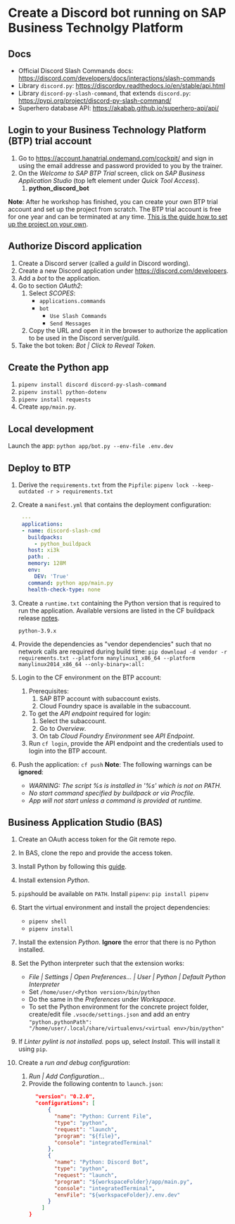 # Create a Discord bot running on SAP Business Technolgy Platform

## Docs

  - Official Discord Slash Commands docs: 
    https://discord.com/developers/docs/interactions/slash-commands
  - Library `discord.py`: https://discordpy.readthedocs.io/en/stable/api.html
  - Library `discord-py-slash-command`, that extends `discord.py`: 
    https://pypi.org/project/discord-py-slash-command/
  - Superhero database API: https://akabab.github.io/superhero-api/api/

## Login to your Business Technology Platform (BTP) trial account

  1. Go to https://account.hanatrial.ondemand.com/cockpit/ and sign in using the email 
     addresse and password provided to you by the trainer.
  1. On the _Welcome to SAP BTP Trial_ screen, click on _SAP Business Application 
     Studio_ (top left element under _Quick Tool Access_).
     1. __python_discord_bot__

  __Note__: After he workshop has finished, you can create your own BTP trial account and
  set up the project from scratch. The BTP trial account is free for one year and can be 
  terminated at any time. [This is the guide how to set up the project on your own](Project_Setup.md).

## Authorize Discord application

  1. Create a Discord server (called a _guild_ in Discord wording).
  1. Create a new Discord application under https://discord.com/developers.
  1. Add a _bot_ to the application.
  1. Go to section _OAuth2_: 
     1. Select _SCOPES_:
        - `applications.commands`
        - `bot`
          - `Use Slash Commands`
          - `Send Messages`
     1. Copy the URL and open it in the browser to authorize the application to be used 
        in the Discord server/guild.
  1. Take the bot token: _Bot | Click to Reveal Token_.


## Create the Python app

  1. `pipenv install discord discord-py-slash-command`
  1. `pipenv install python-dotenv`
  1. `pipenv install requests`
  1. Create `app/main.py`.


## Local development

  Launch the app:
  `python app/bot.py --env-file .env.dev`


## Deploy to BTP

  1. Derive the `requirements.txt` from the `Pipfile`: 
     `pipenv lock --keep-outdated -r > requirements.txt`

  1. Create a `manifest.yml` that contains the deployment configuration:
     ```yaml
      ---
      applications:
      - name: discord-slash-cmd
        buildpacks:
          - python_buildpack
        host: xi3k
        path: .
        memory: 128M
        env:
          DEV: 'True'
        command: python app/main.py
        health-check-type: none
     ```
  1. Create a `runtime.txt` containing the Python version that is required to run the 
     application. Available versions are listed in the CF buildpack release 
     [notes](https://github.com/cloudfoundry/python-buildpack/releases).
     ```
     python-3.9.x
     ```

  1. Provide the dependencies as "vendor dependencies" such that no network calls are 
     required during build time:
     `pip download -d vendor -r requirements.txt --platform manylinux1_x86_64 --platform manylinux2014_x86_64 --only-binary=:all:`

  1. Login to the CF environment on the BTP account:
     1. Prerequisites:
        1. SAP BTP account with subaccount exists.
        1. Cloud Foundry space is available in the subaccount.
     1. To get the _API endpoint_ required for login:
        <a id="cf_get_api_endpoint"></a>
        1. Select the subaccount.
        1. Go to _Overview_.
        1. On tab _Cloud Foundry Environment_ see _API Endpoint_.
     1. Run `cf login`, provide the API endpoint and the credentials used to login into the 
        BTP account.

  1. Push the application:
     `cf push`
     __Note__: The following warnings can be __ignored__:
     - _WARNING:  The script %s is installed in '%s' which is not on PATH._
     - _No start command specified by buildpack or via Procfile._
     - _App will not start unless a command is provided at runtime._


## Business Application Studio (BAS)

  1. Create an OAuth access token for the Git remote repo.
  1. In BAS, clone the repo and provide the access token.
  1. Install Python by following this 
     [guide](https://blogs.sap.com/2020/12/12/xtending-business-application-studio-3-of-3/).
  1. Install extension _Python_.
  1. `pip`should be available on `PATH`. Install `pipenv`:
     `pip install pipenv`
  1. Start the virtual environment and install the project dependencies:
     - `pipenv shell`
     - `pipenv install`
  1. Install the extension _Python_. __Ignore__ the error that there is no Python 
     installed.
  1. Set the Python interpreter such that the extension works:
     - _File | Settings | Open Preferences... | User | Python | Default Python Interpreter_
     - Set `/home/user/<Python version>/bin/python`
     - Do the same in the _Preferences_ under _Workspace_.
     - To set the Python environment for the concrete project folder, 
       create/edit file `.vsocde/settings.json` and add an entry 
       `"python.pythonPath": "/home/user/.local/share/virtualenvs/<virtual env>/bin/python"`

  1. If _Linter pylint is not installed._ pops up, select _Install_. This will install it
     using `pip`.

  1. Create a _run and debug configuration_:
     1. _Run | Add Configuration..._
     1. Provide the following contentn to `launch.json`:
        ```json
          "version": "0.2.0",
          "configurations": [
              {
                "name": "Python: Current File",
                "type": "python",
                "request": "launch",
                "program": "${file}",
                "console": "integratedTerminal"
              },
              {
                "name": "Python: Discord Bot",
                "type": "python",
                "request": "launch",
                "program": "${workspaceFolder}/app/main.py",
                "console": "integratedTerminal",
                "envFile": "${workspaceFolder}/.env.dev"
              }      
            ]
        }
        ```

